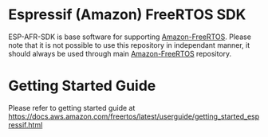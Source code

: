 # Espressif (Amazon) FreeRTOS SDK

ESP-AFR-SDK is base software for supporting [Amazon-FreeRTOS](https://github.com/aws/amazon-freertos). Please note that it is not possible to use this repository in independant manner, it should always be used through main [Amazon-FreeRTOS](https://github.com/aws/amazon-freertos) repository. 

# Getting Started Guide

Please refer to getting started guide at https://docs.aws.amazon.com/freertos/latest/userguide/getting_started_espressif.html
